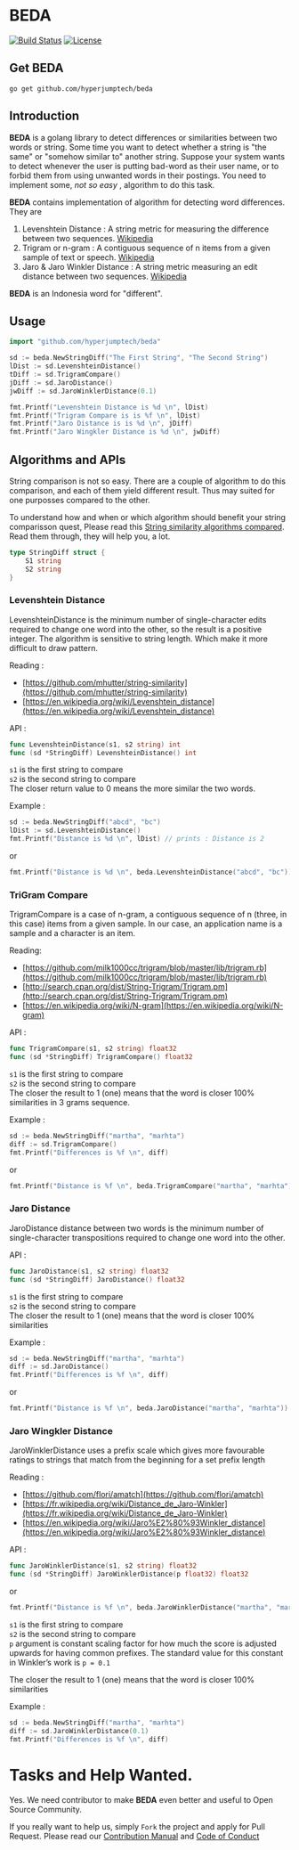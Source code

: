 # BEDA

[![Build Status](https://travis-ci.org/hyperjumptech/beda.svg?branch=master)](https://travis-ci.org/hyperjumptech/beda)
[![License](https://img.shields.io/badge/License-Apache%202.0-blue.svg)](https://opensource.org/licenses/Apache-2.0)

## Get BEDA

```
go get github.com/hyperjumptech/beda
```

## Introduction 

**BEDA** is a golang library to detect differences or similarities between two words or string.
Some time you want to detect whether a string is "the same" or "somehow similar to" another string. 
Suppose your system wants to detect whenever the user is putting bad-word as their user name, or 
to forbid them from using unwanted words in their postings. You need to implement some, *not so easy* , 
algorithm to do this task.

**BEDA**  contains implementation of algorithm for detecting word differences. They are 

1. Levenshtein Distance :  A string metric for measuring the difference between two sequences. [Wikipedia](https://en.wikipedia.org/wiki/Levenshtein_distance)
2. Trigram or n-gram : A contiguous sequence of n items from a given sample of text or speech. [Wikipedia](https://en.wikipedia.org/wiki/N-gram)
3. Jaro & Jaro Winkler Distance : A string metric measuring an edit distance between two sequences. [Wikipedia](https://en.wikipedia.org/wiki/Jaro%E2%80%93Winkler_distance)

**BEDA** is an Indonesia word for "different". 

## Usage

```go
import "github.com/hyperjumptech/beda"

sd := beda.NewStringDiff("The First String", "The Second String")
lDist := sd.LevenshteinDistance()
tDiff := sd.TrigramCompare()
jDiff := sd.JaroDistance()
jwDiff := sd.JaroWinklerDistance(0.1)

fmt.Printf("Levenshtein Distance is %d \n", lDist)
fmt.Printf("Trigram Compare is is %f \n", lDist)
fmt.Printf("Jaro Distance is is %d \n", jDiff)
fmt.Printf("Jaro Wingkler Distance is %d \n", jwDiff)
```

## Algorithms and APIs

String comparison is not so easy. 
There are a couple of algorithm to do this comparison, and each of them yield different result. 
Thus may suited for one purposses compared to the other. 

To understand how and when or which algorithm should benefit your string comparisson quest,
Please read this [String similarity algorithms compared](https://medium.com/@appaloosastore/string-similarity-algorithms-compared-3f7b4d12f0ff).
Read them through, they will help you, a lot.

```go
type StringDiff struct {
    S1 string
	S2 string
}
```

### Levenshtein Distance

LevenshteinDistance is the minimum number of single-character edits
required to change one word into the other, so the result is a positive
integer. The algorithm is sensitive to string length. Which make it more difficult to draw pattern.

Reading :

- [https://github.com/mhutter/string-similarity](https://github.com/mhutter/string-similarity)
- [https://en.wikipedia.org/wiki/Levenshtein_distance](https://en.wikipedia.org/wiki/Levenshtein_distance)

API :

```go
func LevenshteinDistance(s1, s2 string) int
func (sd *StringDiff) LevenshteinDistance() int
```

`s1` is the first string to compare<br>
`s2` is the second string to compare<br>
The closer return value to 0 means the more similar the two words.

Example :

```go
sd := beda.NewStringDiff("abcd", "bc")
lDist := sd.LevenshteinDistance()
fmt.Printf("Distance is %d \n", lDist) // prints : Distance is 2
```

or

```go
fmt.Printf("Distance is %d \n", beda.LevenshteinDistance("abcd", "bc"))
```

### TriGram Compare

TrigramCompare  is a case of n-gram, a contiguous sequence of n (three, in this case) items from a given sample.
In our case, an application name is a sample and a character is an item.

Reading:

- [https://github.com/milk1000cc/trigram/blob/master/lib/trigram.rb](https://github.com/milk1000cc/trigram/blob/master/lib/trigram.rb)
- [http://search.cpan.org/dist/String-Trigram/Trigram.pm](http://search.cpan.org/dist/String-Trigram/Trigram.pm)
- [https://en.wikipedia.org/wiki/N-gram](https://en.wikipedia.org/wiki/N-gram)

API :

```go
func TrigramCompare(s1, s2 string) float32
func (sd *StringDiff) TrigramCompare() float32
```

`s1` is the first string to compare<br>
`s2` is the second string to compare<br>
The closer the result to 1 (one) means that the word is closer 100% similarities in 3 grams sequence.

Example :

```go
sd := beda.NewStringDiff("martha", "marhta")
diff := sd.TrigramCompare()
fmt.Printf("Differences is %f \n", diff) 
```

or

```go
fmt.Printf("Distance is %f \n", beda.TrigramCompare("martha", "marhta"))
```

### Jaro Distance

JaroDistance distance between two words is the minimum number
of single-character transpositions required to change one word
into the other.

API :

```go
func JaroDistance(s1, s2 string) float32
func (sd *StringDiff) JaroDistance() float32
```

`s1` is the first string to compare<br>
`s2` is the second string to compare<br>
The closer the result to 1 (one) means that the word is closer 100% similarities

Example :

```go
sd := beda.NewStringDiff("martha", "marhta")
diff := sd.JaroDistance()
fmt.Printf("Differences is %f \n", diff) 
```

or

```go
fmt.Printf("Distance is %f \n", beda.JaroDistance("martha", "marhta"))
```

### Jaro Wingkler Distance

JaroWinklerDistance uses a prefix scale which gives more
favourable ratings to strings that match from the beginning
for a set prefix length

Reading :

- [https://github.com/flori/amatch](https://github.com/flori/amatch)
- [https://fr.wikipedia.org/wiki/Distance_de_Jaro-Winkler](https://fr.wikipedia.org/wiki/Distance_de_Jaro-Winkler)
- [https://en.wikipedia.org/wiki/Jaro%E2%80%93Winkler_distance](https://en.wikipedia.org/wiki/Jaro%E2%80%93Winkler_distance)

API : 

```go
func JaroWinklerDistance(s1, s2 string) float32
func (sd *StringDiff) JaroWinklerDistance(p float32) float32
```

or

```go
fmt.Printf("Distance is %f \n", beda.JaroWinklerDistance("martha", "marhta"))
```

`s1` is the first string to compare<br>
`s2` is the second string to compare<br>
`p` argument is constant scaling factor for how much the score is adjusted upwards for having common prefixes.
The standard value for this constant in Winkler’s work is `p = 0.1`

The closer the result to 1 (one) means that the word is closer 100% similarities

Example :

```go
sd := beda.NewStringDiff("martha", "marhta")
diff := sd.JaroWinklerDistance(0.1)
fmt.Printf("Differences is %f \n", diff) 
```

# Tasks and Help Wanted.

Yes. We need contributor to make **BEDA** even better and useful to Open Source Community.

If you really want to help us, simply `Fork` the project and apply for Pull Request.
Please read our [Contribution Manual](CONTRIBUTING.md) and [Code of Conduct](CODE_OF_CONDUCTS.md)